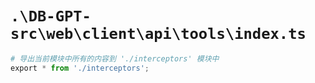 # `.\DB-GPT-src\web\client\api\tools\index.ts`

```py
# 导出当前模块中所有的内容到 './interceptors' 模块中
export * from './interceptors';
```